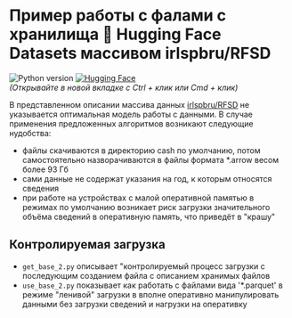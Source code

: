 # Пример работы с фалами с хранилища 🤗 Hugging Face Datasets массивом irlspbru/RFSD
![Python version](https://img.shields.io/badge/python-3.10%2B-blue)
[![Hugging Face](https://img.shields.io/badge/%F0%9F%A4%97_Hugging_Face-_oItsMineZ)](https://huggingface.co/datasets/irlspbru/RFSD)  
*(Открывайте в новой вкладке с Ctrl + клик или Cmd + клик)*


В представленном описании массива данных [irlspbru/RFSD](https://github.com/irlcode/RFSD?tab=readme-ov-file#importing-the-data) не указывается оптимальная модель работы с данными. В случае применения предложенных алгоритмов возникают следующие нудобства:
- файлы скачиваются в директорию cash по умолчанию, потом самостоятельно назворачиваются в файлы формата *.arrow весом более 93 Гб
- сами данные не содержат указания на год, к которым относятся сведения
- при работе на устройствах с малой оперативной памятью в режимах по умолчанию возникает риск загрузки значительного объёма сведений в оперативную память, что приведёт в "крашу"

## Контролируемая загрузка
- `get_base_2.py` описывает "контролируемый процесс загрузки с последующим созданием файла с описанием хранимых файлов
- `use_base_2.py` показывает как работать с файлами вида '*.parquet' в режиме "ленивой" загрузки в вполне оперативно манипулировать данными без загрузки сведений и нагрузки на оперативку
